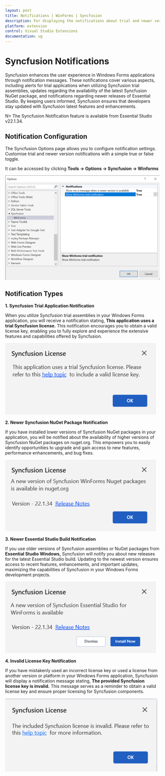 ```yaml
---
layout: post
title: Notifications | WinForms | Syncfusion
description: For displaying the notifications about trial and newer version update information for Syncfusion applications.
platform: extension
control: Visual Studio Extensions
documentation: ug
---
```


# Syncfusion Notifications

Syncfusion enhances the user experience in Windows Forms applications through notification messages. These notifications cover various aspects, including alerts for trial applications when utilizing Syncfusion trial assemblies, updates regarding the availability of the latest Syncfusion NuGet package, and notifications regarding newer releases of Essential Studio. By keeping users informed, Syncfusion ensures that developers stay updated with Syncfusion latest features and enhancements.

N> The Syncfusion Notification feature is available from Essential Studio v22.1.34.

## Notification Configuration

The Syncfusion Options page allows you to configure notification settings. Customise trial and newer version notifications with a simple true or false toggle.

It can be accessed by clicking **Tools -> Options -> Syncfusion -> Winforms**

![Option Page](images/winforms-optionPage.png)

## Notification Types

**1. Syncfusion Trial Application Notification**

When you utilize Syncfusion trial assemblies in your Windows Forms application, you will receive a notification stating, **This application uses a trial Syncfusion license.** This notification encourages you to obtain a valid license key, enabling you to fully explore and experience the extensive features and capabilities offered by Syncfusion.

![Trial Notification](images/winforms-trial.png)

**2. Newer Syncfusion NuGet Package Notification**

If you have installed lower versions of Syncfusion NuGet packages in your application, you will be notified about the availability of higher versions of Syncfusion NuGet packages on nuget.org. This empowers you to easily identify opportunities to upgrade and gain access to new features, performance enhancements, and bug fixes.

![NuGet Notification](images/winforms-nuget.png)

**3. Newer Essential Studio Build Notification**

If you use older versions of Syncfusion assemblies or NuGet packages from **Essential Studio Windows,** Syncfusion will notify you about new releases for the latest Essential Studio build. Updating to the newest version ensures access to recent features, enhancements, and important updates, maximizing the capabilities of Syncfusion in your Windows Forms development projects.

![Build Notification](images/winforms-build.png)

**4. Invalid License Key Notification**

If you have mistakenly used an incorrect license key or used a license from another version or platform in your Windows Forms application, Syncfusion will display a notification message stating, **The provided Syncfusion license key is invalid.** This message serves as a reminder to obtain a valid license key and ensure proper licensing for Syncfusion components.

![Invalid Notification](images/winforms-invalid.png)

  


